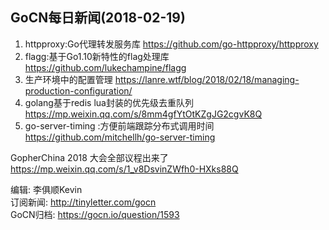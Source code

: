 ## GoCN每日新闻(2018-02-19)

1. httpproxy:Go代理转发服务库 https://github.com/go-httpproxy/httpproxy
2. flagg:基于Go1.10新特性的flag处理库 https://github.com/lukechampine/flagg
3. 生产环境中的配置管理 https://lanre.wtf/blog/2018/02/18/managing-production-configuration/
4. golang基于redis lua封装的优先级去重队列 https://mp.weixin.qq.com/s/8mm4gfYtOtKZgJG2cgvK8Q
5. go-server-timing
:方便前端跟踪分布式调用时间 https://github.com/mitchellh/go-server-timing

GopherChina 2018 大会全部议程出来了 https://mp.weixin.qq.com/s/1_v8DsvinZWfh0-HXks88Q

编辑: 李俱顺Kevin    
订阅新闻: http://tinyletter.com/gocn    
GoCN归档: https://gocn.io/question/1593   

